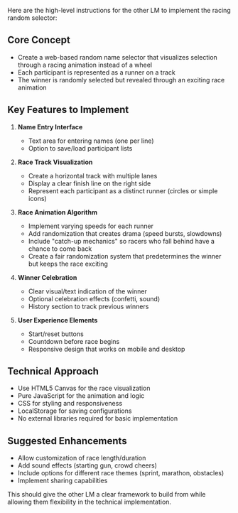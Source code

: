 Here are the high-level instructions for the other LM to implement the racing random selector:

## Core Concept
- Create a web-based random name selector that visualizes selection through a racing animation instead of a wheel
- Each participant is represented as a runner on a track
- The winner is randomly selected but revealed through an exciting race animation

## Key Features to Implement
1. **Name Entry Interface**
   - Text area for entering names (one per line)
   - Option to save/load participant lists

2. **Race Track Visualization**
   - Create a horizontal track with multiple lanes
   - Display a clear finish line on the right side
   - Represent each participant as a distinct runner (circles or simple icons)

3. **Race Animation Algorithm**
   - Implement varying speeds for each runner
   - Add randomization that creates drama (speed bursts, slowdowns)
   - Include "catch-up mechanics" so racers who fall behind have a chance to come back
   - Create a fair randomization system that predetermines the winner but keeps the race exciting

4. **Winner Celebration**
   - Clear visual/text indication of the winner
   - Optional celebration effects (confetti, sound)
   - History section to track previous winners

5. **User Experience Elements**
   - Start/reset buttons
   - Countdown before race begins
   - Responsive design that works on mobile and desktop

## Technical Approach
- Use HTML5 Canvas for the race visualization
- Pure JavaScript for the animation and logic
- CSS for styling and responsiveness
- LocalStorage for saving configurations
- No external libraries required for basic implementation

## Suggested Enhancements
- Allow customization of race length/duration
- Add sound effects (starting gun, crowd cheers)
- Include options for different race themes (sprint, marathon, obstacles)
- Implement sharing capabilities

This should give the other LM a clear framework to build from while allowing them flexibility in the technical implementation.